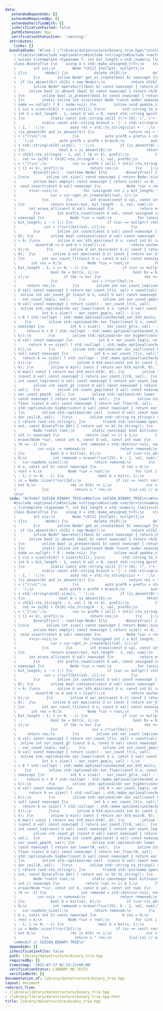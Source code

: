 ```yaml
---
data:
  _extendedDependsOn: []
  _extendedRequiredBy: []
  _extendedVerifiedWith: []
  _isVerificationFailed: false
  _pathExtension: hpp
  _verificationStatusIcon: ':warning:'
  attributes:
    links: []
  bundledCode: "#line 1 \"library/datastructure/binary_trie.hpp\"\n\n\n\n#include\
    \ <limits>\n#include <optional>\n#include <string>\n#include <vector>\n\nnamespace\
    \ suisen {\ntemplate <typename T, int bit_length = std::numeric_limits<std::make_unsigned_t<T>>::digits>\n\
    class BinaryTrie {\n    using U = std::make_unsigned_t<T>;\n    struct Node {\n\
    \        int siz;\n        Node *ch[2] {nullptr, nullptr};\n        Node() : siz(0)\
    \ {}\n        ~Node() {\n            delete ch[0];\n            delete ch[1];\n\
    \        }\n        inline Node* get_or_create(bool b) noexcept {\n          \
    \  if (is_absent(b)) ch[b] = new Node();\n            return ch[b];\n        }\n\
    \        inline Node* operator[](bool b) const noexcept { return ch[b]; }\n  \
    \      inline bool is_absent (bool b) const noexcept { return ch[b] == nullptr;\
    \ }\n        inline bool is_present(bool b) const noexcept { return ch[b] != nullptr;\
    \ }\n        static inline int size(const Node *const node) noexcept { return\
    \ node == nullptr ? 0 : node->siz; }\n        inline void update_size() noexcept\
    \ { siz = size(ch[0]) + size(ch[1]); }\n\n        std::string to_string(const\
    \ int k = bit_length - 1, const U val = 0, const std::string &prefix = \"\") const\
    \ {\n            static const std::string zo[2] {\"+-[0]- \", \"+-[1]- \"};\n\
    \            static const std::string branch = '|' + std::string(zo[0].size()\
    \ - 1, ' ');\n            auto res = std::to_string(siz) + ' ';\n            if\
    \ (is_absent(0) and is_absent(1)) {\n                return res + \"(\" + std::to_string(val)\
    \ + \")\\n\";\n            }\n            auto pref0 = prefix + std::string(res.size(),\
    \ ' ');\n            auto prefb = pref0 + branch;\n            auto pref1 = pref0\
    \ + std::string(zo[0].size(), ' ');\n            if (is_absent(0) or is_absent(1))\
    \ {\n                bool b = is_absent(0);\n                return res + zo[b]\
    \ + ch[b]->to_string(k - 1, val | (b << k), pref1);\n            }\n         \
    \   res += zo[0] + ch[0]->to_string(k - 1, val, prefb);\n            res += pref0\
    \ + \"|\\n\";\n            res += pref0 + zo[1] + ch[1]->to_string(k - 1, val\
    \ | (1 << k), pref1);\n            return res;\n        }\n    };\n    public:\n\
    \        BinaryTrie() : root(new Node) {}\n        ~BinaryTrie() { delete root;\
    \ }\n\n        inline int size() const noexcept { return Node::size(root); }\n\
    \        inline bool empty() const noexcept { return size() == 0; }\n\n      \
    \  void insert(const U val) noexcept {\n            Node *cur = root;\n      \
    \      ++cur->siz;\n            for (unsigned int i = bit_length; i --> 0;) {\n\
    \                cur = cur->get_or_create(bit(val, i));\n                ++cur->siz;\n\
    \            }\n        }\n        int erase(const U val, const int num = 1) noexcept\
    \ {\n            return erase(root, bit_length - 1, val, num);\n        }\n  \
    \      int erase_all(const U val) noexcept {\n            return erase(val, std::numeric_limits<int>::max());\n\
    \        }\n        int prefix_count(const U val, const unsigned int l) const\
    \ noexcept {\n            Node *cur = root;\n            for (unsigned int i =\
    \ bit_length; i --> l;) {\n                if (cur == nullptr) return 0;\n   \
    \             cur = (*cur)[bit(val, i)];\n            }\n            return Node::size(cur);\n\
    \        }\n        inline int count(const U val) const noexcept { return prefix_count(val,\
    \ 0); }\n        inline bool contains(const U val) const noexcept { return count(val)\
    \ > 0; }\n\n        inline U xor_kth_min(const U x, const int k) const {\n   \
    \         assert(0 <= k and k < size());\n            return unchecked_xor_kth_min(x,\
    \ k);\n        }\n        inline U xor_min(const U x) const { return xor_kth_min(x,\
    \ 0);  }\n        inline U xor_max(const U x) const { return xor_kth_min(~x, 0);\
    \ }\n        int xor_count_lt(const U x, const U val) const noexcept {\n     \
    \       int res = 0;\n            Node *cur = root;\n            for (int i =\
    \ bit_length - 1; i >= 0; --i) {\n                if (cur == nullptr) break;\n\
    \                bool bx = bit(x, i);\n                bool bv = bit(x ^ val,\
    \ i);\n                if (bx != bv) {\n                    res += Node::size((*cur)[bx]);\n\
    \                }\n                cur = (*cur)[bv];\n            }\n       \
    \     return res;\n        }\n        inline int xor_count_leq(const U x, const\
    \ U val) const noexcept { return xor_count_lt(x, val) + count(val); }\n      \
    \  inline int xor_count_gt (const U x, const U val) const noexcept { return size()\
    \ - xor_count_leq(x, val);    }\n        inline int xor_count_geq(const U x, const\
    \ U val) const noexcept { return size() - xor_count_lt(x, val);     }\n      \
    \  inline std::optional<U> xor_lower(const U x, const U val) const noexcept {\n\
    \            int k = size() - xor_count_geq(x, val) - 1;\n            return k\
    \ < 0 ? std::nullopt : std::make_optional(unchecked_xor_kth_min(x, k));\n    \
    \    }\n        inline std::optional<U> xor_floor(const U x, const U val) const\
    \ noexcept {\n            int k = size() - xor_count_gt(x, val) - 1;\n       \
    \     return k < 0 ? std::nullopt : std::make_optional(unchecked_xor_kth_min(x,\
    \ k));\n        }\n        inline std::optional<U> xor_higher(const U x, const\
    \ U val) const noexcept {\n            int k = xor_count_leq(x, val);\n      \
    \      return k == size() ? std::nullopt : std::make_optional(unchecked_xor_kth_min(x,\
    \ k));\n        }\n        inline std::optional<U> xor_ceil(const U x, const U\
    \ val) const noexcept {\n            int k = xor_count_lt(x, val);\n         \
    \   return k == size() ? std::nullopt : std::make_optional(unchecked_xor_kth_min(x,\
    \ k));\n        }\n\n        inline U kth_min(const int k) const { return xor_kth_min(0,\
    \ k); }\n        inline U min() const { return xor_kth_min(0, 0); }\n        inline\
    \ U max() const { return xor_kth_min(~U(0), 0); }\n        inline int count_lt\
    \ (const U val) const noexcept { return xor_count_lt(0, val);  }\n        inline\
    \ int count_leq(const U val) const noexcept { return xor_count_leq(0, val); }\n\
    \        inline int count_gt (const U val) const noexcept { return xor_count_gt(0,\
    \ val);  }\n        inline int count_geq(const U val) const noexcept { return\
    \ xor_count_geq(0, val); }\n        inline std::optional<U> lower (const U val)\
    \ const noexcept { return xor_lower(0, val);  }\n        inline std::optional<U>\
    \ floor (const U val) const noexcept { return xor_floor(0, val);  }\n        inline\
    \ std::optional<U> higher(const U val) const noexcept { return xor_higher(0, val);\
    \ }\n        inline std::optional<U> ceil  (const U val) const noexcept { return\
    \ xor_ceil(0, val);   }\n\n        inline std::string to_string() const noexcept\
    \ { return root->to_string(); }\n        friend std::ostream& operator<<(std::ostream&\
    \ out, const BinaryTrie &bt) { return out << bt.to_string(); }\n    private:\n\
    \        Node *const root;\n        static constexpr bool bit(const U val, const\
    \ int i) noexcept {\n            return (val >> i) & 1;\n        }\n        int\
    \ erase(Node *cur, const int k, const U val, const int num) {\n            if\
    \ (k == -1) {\n                int removed = std::min(cur->siz, num);\n      \
    \          cur->siz -= removed;\n                return removed;\n           \
    \ }\n            bool b = bit(val, k);\n            if (cur->is_absent(b)) return\
    \ 0;\n            int removed = erase((*cur)[b], k - 1, val, num);\n         \
    \   cur->update_size();\n            return removed;\n        }\n        U unchecked_xor_kth_min(const\
    \ U x, const int k) const noexcept {\n            U res = 0;\n            int\
    \ rest = k;\n            Node *cur = root;\n            for (int i = bit_length\
    \ - 1; i >= 0; --i) {\n                bool b = bit(x, i);\n                int\
    \ sz = Node::size((*cur)[b]);\n                if (sz <= rest) rest -= sz, b =\
    \ not b;\n                res |= U(b) << i;\n                cur = (*cur)[b];\n\
    \            }\n            return x ^ res;\n        }\n};\n} // namespace suisen\n\
    \n\n"
  code: "#ifndef SUISEN_BINARY_TRIE\n#define SUISEN_BINARY_TRIE\n\n#include <limits>\n\
    #include <optional>\n#include <string>\n#include <vector>\n\nnamespace suisen\
    \ {\ntemplate <typename T, int bit_length = std::numeric_limits<std::make_unsigned_t<T>>::digits>\n\
    class BinaryTrie {\n    using U = std::make_unsigned_t<T>;\n    struct Node {\n\
    \        int siz;\n        Node *ch[2] {nullptr, nullptr};\n        Node() : siz(0)\
    \ {}\n        ~Node() {\n            delete ch[0];\n            delete ch[1];\n\
    \        }\n        inline Node* get_or_create(bool b) noexcept {\n          \
    \  if (is_absent(b)) ch[b] = new Node();\n            return ch[b];\n        }\n\
    \        inline Node* operator[](bool b) const noexcept { return ch[b]; }\n  \
    \      inline bool is_absent (bool b) const noexcept { return ch[b] == nullptr;\
    \ }\n        inline bool is_present(bool b) const noexcept { return ch[b] != nullptr;\
    \ }\n        static inline int size(const Node *const node) noexcept { return\
    \ node == nullptr ? 0 : node->siz; }\n        inline void update_size() noexcept\
    \ { siz = size(ch[0]) + size(ch[1]); }\n\n        std::string to_string(const\
    \ int k = bit_length - 1, const U val = 0, const std::string &prefix = \"\") const\
    \ {\n            static const std::string zo[2] {\"+-[0]- \", \"+-[1]- \"};\n\
    \            static const std::string branch = '|' + std::string(zo[0].size()\
    \ - 1, ' ');\n            auto res = std::to_string(siz) + ' ';\n            if\
    \ (is_absent(0) and is_absent(1)) {\n                return res + \"(\" + std::to_string(val)\
    \ + \")\\n\";\n            }\n            auto pref0 = prefix + std::string(res.size(),\
    \ ' ');\n            auto prefb = pref0 + branch;\n            auto pref1 = pref0\
    \ + std::string(zo[0].size(), ' ');\n            if (is_absent(0) or is_absent(1))\
    \ {\n                bool b = is_absent(0);\n                return res + zo[b]\
    \ + ch[b]->to_string(k - 1, val | (b << k), pref1);\n            }\n         \
    \   res += zo[0] + ch[0]->to_string(k - 1, val, prefb);\n            res += pref0\
    \ + \"|\\n\";\n            res += pref0 + zo[1] + ch[1]->to_string(k - 1, val\
    \ | (1 << k), pref1);\n            return res;\n        }\n    };\n    public:\n\
    \        BinaryTrie() : root(new Node) {}\n        ~BinaryTrie() { delete root;\
    \ }\n\n        inline int size() const noexcept { return Node::size(root); }\n\
    \        inline bool empty() const noexcept { return size() == 0; }\n\n      \
    \  void insert(const U val) noexcept {\n            Node *cur = root;\n      \
    \      ++cur->siz;\n            for (unsigned int i = bit_length; i --> 0;) {\n\
    \                cur = cur->get_or_create(bit(val, i));\n                ++cur->siz;\n\
    \            }\n        }\n        int erase(const U val, const int num = 1) noexcept\
    \ {\n            return erase(root, bit_length - 1, val, num);\n        }\n  \
    \      int erase_all(const U val) noexcept {\n            return erase(val, std::numeric_limits<int>::max());\n\
    \        }\n        int prefix_count(const U val, const unsigned int l) const\
    \ noexcept {\n            Node *cur = root;\n            for (unsigned int i =\
    \ bit_length; i --> l;) {\n                if (cur == nullptr) return 0;\n   \
    \             cur = (*cur)[bit(val, i)];\n            }\n            return Node::size(cur);\n\
    \        }\n        inline int count(const U val) const noexcept { return prefix_count(val,\
    \ 0); }\n        inline bool contains(const U val) const noexcept { return count(val)\
    \ > 0; }\n\n        inline U xor_kth_min(const U x, const int k) const {\n   \
    \         assert(0 <= k and k < size());\n            return unchecked_xor_kth_min(x,\
    \ k);\n        }\n        inline U xor_min(const U x) const { return xor_kth_min(x,\
    \ 0);  }\n        inline U xor_max(const U x) const { return xor_kth_min(~x, 0);\
    \ }\n        int xor_count_lt(const U x, const U val) const noexcept {\n     \
    \       int res = 0;\n            Node *cur = root;\n            for (int i =\
    \ bit_length - 1; i >= 0; --i) {\n                if (cur == nullptr) break;\n\
    \                bool bx = bit(x, i);\n                bool bv = bit(x ^ val,\
    \ i);\n                if (bx != bv) {\n                    res += Node::size((*cur)[bx]);\n\
    \                }\n                cur = (*cur)[bv];\n            }\n       \
    \     return res;\n        }\n        inline int xor_count_leq(const U x, const\
    \ U val) const noexcept { return xor_count_lt(x, val) + count(val); }\n      \
    \  inline int xor_count_gt (const U x, const U val) const noexcept { return size()\
    \ - xor_count_leq(x, val);    }\n        inline int xor_count_geq(const U x, const\
    \ U val) const noexcept { return size() - xor_count_lt(x, val);     }\n      \
    \  inline std::optional<U> xor_lower(const U x, const U val) const noexcept {\n\
    \            int k = size() - xor_count_geq(x, val) - 1;\n            return k\
    \ < 0 ? std::nullopt : std::make_optional(unchecked_xor_kth_min(x, k));\n    \
    \    }\n        inline std::optional<U> xor_floor(const U x, const U val) const\
    \ noexcept {\n            int k = size() - xor_count_gt(x, val) - 1;\n       \
    \     return k < 0 ? std::nullopt : std::make_optional(unchecked_xor_kth_min(x,\
    \ k));\n        }\n        inline std::optional<U> xor_higher(const U x, const\
    \ U val) const noexcept {\n            int k = xor_count_leq(x, val);\n      \
    \      return k == size() ? std::nullopt : std::make_optional(unchecked_xor_kth_min(x,\
    \ k));\n        }\n        inline std::optional<U> xor_ceil(const U x, const U\
    \ val) const noexcept {\n            int k = xor_count_lt(x, val);\n         \
    \   return k == size() ? std::nullopt : std::make_optional(unchecked_xor_kth_min(x,\
    \ k));\n        }\n\n        inline U kth_min(const int k) const { return xor_kth_min(0,\
    \ k); }\n        inline U min() const { return xor_kth_min(0, 0); }\n        inline\
    \ U max() const { return xor_kth_min(~U(0), 0); }\n        inline int count_lt\
    \ (const U val) const noexcept { return xor_count_lt(0, val);  }\n        inline\
    \ int count_leq(const U val) const noexcept { return xor_count_leq(0, val); }\n\
    \        inline int count_gt (const U val) const noexcept { return xor_count_gt(0,\
    \ val);  }\n        inline int count_geq(const U val) const noexcept { return\
    \ xor_count_geq(0, val); }\n        inline std::optional<U> lower (const U val)\
    \ const noexcept { return xor_lower(0, val);  }\n        inline std::optional<U>\
    \ floor (const U val) const noexcept { return xor_floor(0, val);  }\n        inline\
    \ std::optional<U> higher(const U val) const noexcept { return xor_higher(0, val);\
    \ }\n        inline std::optional<U> ceil  (const U val) const noexcept { return\
    \ xor_ceil(0, val);   }\n\n        inline std::string to_string() const noexcept\
    \ { return root->to_string(); }\n        friend std::ostream& operator<<(std::ostream&\
    \ out, const BinaryTrie &bt) { return out << bt.to_string(); }\n    private:\n\
    \        Node *const root;\n        static constexpr bool bit(const U val, const\
    \ int i) noexcept {\n            return (val >> i) & 1;\n        }\n        int\
    \ erase(Node *cur, const int k, const U val, const int num) {\n            if\
    \ (k == -1) {\n                int removed = std::min(cur->siz, num);\n      \
    \          cur->siz -= removed;\n                return removed;\n           \
    \ }\n            bool b = bit(val, k);\n            if (cur->is_absent(b)) return\
    \ 0;\n            int removed = erase((*cur)[b], k - 1, val, num);\n         \
    \   cur->update_size();\n            return removed;\n        }\n        U unchecked_xor_kth_min(const\
    \ U x, const int k) const noexcept {\n            U res = 0;\n            int\
    \ rest = k;\n            Node *cur = root;\n            for (int i = bit_length\
    \ - 1; i >= 0; --i) {\n                bool b = bit(x, i);\n                int\
    \ sz = Node::size((*cur)[b]);\n                if (sz <= rest) rest -= sz, b =\
    \ not b;\n                res |= U(b) << i;\n                cur = (*cur)[b];\n\
    \            }\n            return x ^ res;\n        }\n};\n} // namespace suisen\n\
    \n#endif // SUISEN_BINARY_TRIE\n"
  dependsOn: []
  isVerificationFile: false
  path: library/datastructure/binary_trie.hpp
  requiredBy: []
  timestamp: '2021-07-17 02:33:12+09:00'
  verificationStatus: LIBRARY_NO_TESTS
  verifiedWith: []
documentation_of: library/datastructure/binary_trie.hpp
layout: document
redirect_from:
- /library/library/datastructure/binary_trie.hpp
- /library/library/datastructure/binary_trie.hpp.html
title: library/datastructure/binary_trie.hpp
---
```

